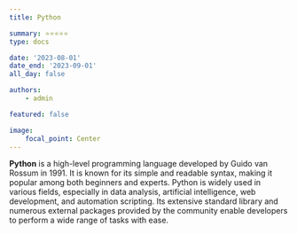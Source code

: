 ```yaml
---
title: Python

summary: ⭐️⭐️⭐️⭐️⭐️
type: docs

date: '2023-08-01'
date_end: '2023-09-01'
all_day: false

authors:
    - admin

featured: false

image:
    focal_point: Center
---
```

**Python** is a high-level programming language developed by Guido van Rossum in 1991. It is known for its simple and readable syntax, making it popular among both beginners and experts. Python is widely used in various fields, especially in data analysis, artificial intelligence, web development, and automation scripting. Its extensive standard library and numerous external packages provided by the community enable developers to perform a wide range of tasks with ease.
